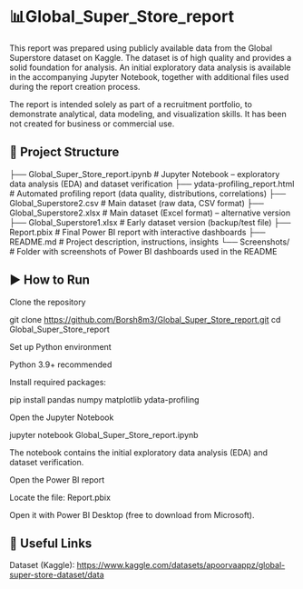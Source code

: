 # 📊Global\_Super\_Store\_report



This report was prepared using publicly available data from the Global Superstore dataset on Kaggle. The dataset is of high quality and provides a solid foundation for analysis. An initial exploratory data analysis is available in the accompanying Jupyter Notebook, together with additional files used during the report creation process.



The report is intended solely as part of a recruitment portfolio, to demonstrate analytical, data modeling, and visualization skills. It has been not created for business or commercial use.


## 📂 Project Structure
├── Global_Super_Store_report.ipynb   # Jupyter Notebook – exploratory data analysis (EDA) and dataset verification
├── ydata-profiling_report.html       # Automated profiling report (data quality, distributions, correlations)
├── Global_Superstore2.csv            # Main dataset (raw data, CSV format)
├── Global_Superstore2.xlsx           # Main dataset (Excel format) – alternative version
├── Global_Superstore1.xlsx           # Early dataset version (backup/test file)
├── Report.pbix                       # Final Power BI report with interactive dashboards
├── README.md                         # Project description, instructions, insights
└── Screenshots/                      # Folder with screenshots of Power BI dashboards used in the README

## ▶️ How to Run

Clone the repository

git clone https://github.com/Borsh8m3/Global_Super_Store_report.git
cd Global_Super_Store_report


Set up Python environment

Python 3.9+ recommended

Install required packages:

pip install pandas numpy matplotlib ydata-profiling


Open the Jupyter Notebook

jupyter notebook Global_Super_Store_report.ipynb


The notebook contains the initial exploratory data analysis (EDA) and dataset verification.

Open the Power BI report

Locate the file: Report.pbix

Open it with Power BI Desktop (free to download from Microsoft).



## 🔗 Useful Links

Dataset (Kaggle): https://www.kaggle.com/datasets/apoorvaappz/global-super-store-dataset/data
